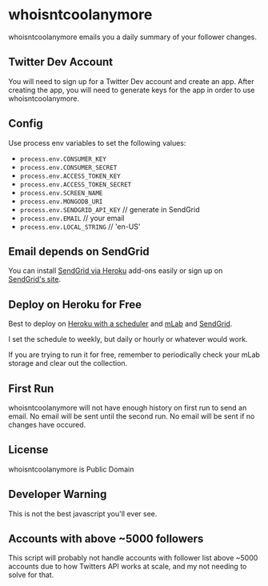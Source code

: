 # whoisntcoolanymore

whoisntcoolanymore emails you a daily summary of your follower changes.

## Twitter Dev Account

You will need to sign up for a Twitter Dev account and create an app. After creating the app, you will need to generate keys for the app in order to use whoisntcoolanymore.

## Config
Use process env variables to set the following values:

- `process.env.CONSUMER_KEY`
- `process.env.CONSUMER_SECRET`
- `process.env.ACCESS_TOKEN_KEY`
- `process.env.ACCESS_TOKEN_SECRET`
- `process.env.SCREEN_NAME`
- `process.env.MONGODB_URI`
- `process.env.SENDGRID_API_KEY` // generate in SendGrid
- `process.env.EMAIL` // your email
- `process.env.LOCAL_STRING` // 'en-US'

## Email depends on SendGrid

You can install [SendGrid via Heroku](https://elements.heroku.com/addons/sendgrid) add-ons easily or sign up on [SendGrid's site](https://sendgrid.com).

## Deploy on Heroku for Free

Best to deploy on [Heroku with a scheduler](https://devcenter.heroku.com/articles/scheduler) and [mLab](https://devcenter.heroku.com/articles/mongolab) and [SendGrid](https://elements.heroku.com/addons/sendgrid).

I set the schedule to weekly, but daily or hourly or whatever would work.

If you are trying to run it for free, remember to periodically check your mLab storage and clear out the collection.

## First Run

whoisntcoolanymore will not have enough history on first run to send an email. No email will be sent until the second run. No email will be sent if no changes have occured.

## License

whoisntcoolanymore is Public Domain

## Developer Warning

This is not the best javascript you'll ever see.

## Accounts with above ~5000 followers

This script will probably not handle accounts with follower list above ~5000 accounts due to how Twitters API works at scale, and my not needing to solve for that.